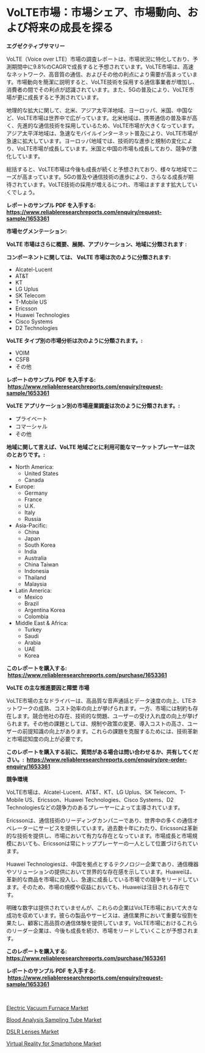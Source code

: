 <p><h1>VoLTE市場：市場シェア、市場動向、および将来の成長を探る</h1></p><p><strong>エグゼクティブサマリー</strong></p>
<p><p>VoLTE（Voice over LTE）市場の調査レポートは、市場状況に特化しており、予測期間中に9.8%のCAGRで成長すると予想されています。VoLTE市場は、高速なネットワーク、高音質の通信、およびその他の利点により需要が高まっています。市場動向を簡潔に説明すると、VoLTE技術を採用する通信事業者が増加し、消費者の間でその利点が認識されています。また、5Gの普及により、VoLTE市場が更に成長すると予測されています。</p><p>地理的な拡大に関して、北米、アジア太平洋地域、ヨーロッパ、米国、中国など、VoLTE市場は世界中で広がっています。北米地域は、携帯通信の普及率が高く、先進的な通信技術を採用しているため、VoLTE市場が大きくなっています。アジア太平洋地域は、急速なモバイルインターネット普及により、VoLTE市場が急速に拡大しています。ヨーロッパ地域では、技術的な進歩と規制の変化により、VoLTE市場が成長しています。米国と中国の市場も成長しており、競争が激化しています。</p><p>総括すると、VoLTE市場は今後も成長が続くと予想されており、様々な地域でニーズが高まっています。5Gの普及や通信技術の進歩により、さらなる成長が期待されています。VoLTE技術の採用が増えるにつれ、市場はますます拡大していくでしょう。</p></p>
<p><strong>レポートのサンプル PDF を入手する: <a href="https://www.reliableresearchreports.com/enquiry/request-sample/1653361">https://www.reliableresearchreports.com/enquiry/request-sample/1653361</a></strong></p>
<p><strong>市場セグメンテーション:</strong></p>
<p><strong> VoLTE 市場はさらに概要、展開、アプリケーション、地域に分類されます :</strong></p>
<p><strong>コンポーネントに関しては、 VoLTE 市場は次のように分類されます: &nbsp;</strong></p>
<p><ul><li>Alcatel-Lucent</li><li>AT&T</li><li>KT</li><li>LG Uplus</li><li>SK Telecom</li><li>T-Mobile US</li><li>Ericsson</li><li>Huawei Technologies</li><li>Cisco Systems</li><li>D2 Technologies</li></ul></p>
<p><strong> VoLTE タイプ別の市場分析は次のように分類されます。:</strong></p>
<p><ul><li>VOIM</li><li>CSFB</li><li>その他</li></ul></p>
<p><strong>レポートのサンプル PDF を入手する: &nbsp;<a href="https://www.reliableresearchreports.com/enquiry/request-sample/1653361">https://www.reliableresearchreports.com/enquiry/request-sample/1653361</a></strong></p>
<p><strong> VoLTE アプリケーション別の市場産業調査は次のように分類されます。:</strong></p>
<p><ul><li>プライベート</li><li>コマーシャル</li><li>その他</li></ul></p>
<p><strong>地域に関して言えば、VoLTE 地域ごとに利用可能なマーケットプレーヤーは次のとおりです。:</strong></p>
<p><ul>
    <li>
        North America:
        <ul>
            <li>United States</li>
            <li>Canada</li>
        </ul>
    </li>
    <li>
        Europe:
        <ul>
            <li>Germany</li>
            <li>France</li>
            <li>U.K.</li>
            <li>Italy</li>
            <li>Russia</li>
        </ul>
    </li>
    <li>
        Asia-Pacific:
        <ul>
            <li>China</li>
            <li>Japan</li>
            <li>South Korea</li>
            <li>India</li>
            <li>Australia</li>
            <li>China Taiwan</li>
            <li>Indonesia</li>
            <li>Thailand</li>
            <li>Malaysia</li>
        </ul>
    </li>
    <li>
        Latin America:
        <ul>
            <li>Mexico</li>
            <li>Brazil</li>
            <li>Argentina Korea</li>
            <li>Colombia</li>
        </ul>
    </li>
    <li>
        Middle East & Africa:
        <ul>
            <li>Turkey</li>
            <li>Saudi</li>
            <li>Arabia</li>
            <li>UAE</li>
            <li>Korea</li>
        </ul>
    </li>
    </ul></p>
<p><strong>このレポートを購入する: &nbsp;<a href="https://www.reliableresearchreports.com/purchase/1653361">https://www.reliableresearchreports.com/purchase/1653361</a></strong></p>
<p><strong>VoLTE の主な推進要因と障壁 市場</strong></p>
<p><p>VoLTE市場の主なドライバーは、高品質な音声通話とデータ速度の向上、LTEネットワークの成熟、コスト効率の向上が挙げられます。一方、市場には制約も存在します。競合他社の存在、技術的な問題、ユーザーの受け入れ度の向上が挙げられます。その他の課題としては、規制や政策の変更、導入コストの高さ、ユーザーの前提知識の向上があります。これらの課題を克服するためには、技術革新と市場認知度の向上が必要です。</p></p>
<p><strong>このレポートを購入する前に、質問がある場合は問い合わせるか、共有してください。:&nbsp; <a href="https://www.reliableresearchreports.com/enquiry/pre-order-enquiry/1653361">https://www.reliableresearchreports.com/enquiry/pre-order-enquiry/1653361</a></strong></p>
<p><strong>競争環境</strong></p>
<p><p>VoLTE市場は、Alcatel-Lucent、AT&T、KT、LG Uplus、SK Telecom、T-Mobile US、Ericsson、Huawei Technologies、Cisco Systems、D2 Technologiesなどの競争力のあるプレーヤーによって主導されています。 </p><p>Ericssonは、通信技術のリーディングカンパニーであり、世界中の多くの通信オペレーターにサービスを提供しています。過去数十年にわたり、Ericssonは革新的な技術を提供し、市場において有力な存在となっています。市場成長と市場規模においても、Ericssonは常にトッププレーヤーの一人として位置づけられています。</p><p>Huawei Technologiesは、中国を拠点とするテクノロジー企業であり、通信機器やソリューションの提供において世界的な存在感を示しています。Huaweiは、革新的な商品を市場に投入し、急速に成長している市場での競争をリードしています。そのため、市場の規模や収益においても、Huaweiは注目される存在です。</p><p>明確な数字は提供されていませんが、これらの企業はVoLTE市場において大きな成功を収めています。彼らの製品やサービスは、通信業界において重要な役割を果たし、顧客に高品質の通信体験を提供しています。VoLTE市場におけるこれらのリーダー企業は、今後も成長を続け、市場をリードしていくことが予想されます。</p></p>
<p><strong>このレポートを購入する: &nbsp; <a href="https://www.reliableresearchreports.com/purchase/1653361">https://www.reliableresearchreports.com/purchase/1653361</a></strong></p>
<p><strong>レポートのサンプル PDF を入手する: &nbsp;<a href="https://www.reliableresearchreports.com/enquiry/request-sample/1653361">https://www.reliableresearchreports.com/enquiry/request-sample/1653361</a></strong><strong></strong></p>
<p>&nbsp;</p>
<p><p><a href="https://www.linkedin.com/pulse/global-electric-vacuum-furnace-market-types-applications-major-qnwhc?trackingId=HguDyfGA7wAKvuCKX1bShA%3D%3D">Electric Vacuum Furnace Market</a></p><p><a href="https://www.linkedin.com/pulse/blood-analysis-sampling-tube-market-challenges-opportunities-mufmc?trackingId=V36rkd8tI0omsoN2Jb9KWg%3D%3D">Blood Analysis Sampling Tube Market</a></p><p><a href="https://github.com/Paul14Anderson63/Market-Research-Report-List-3/blob/main/dslr-lenses-market.md">DSLR Lenses Market</a></p><p><a href="https://github.com/guneycigdem35/Market-Research-Report-List-2/blob/main/virtual-reality-for-smartphone-market.md">Virtual Reality for Smartphone Market</a></p></p>